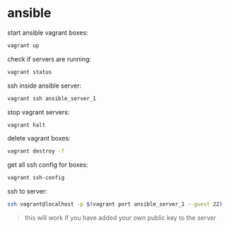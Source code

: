 # ansible

start ansible vagrant boxes:
```bash
vagrant up
```

check if servers are running:
```bash
vagrant status
```

ssh inside ansible server:
```bash
vagrant ssh ansible_server_1
```

stop vagrant servers:
```bash
vagrant halt
```

delete vagrant boxes:
```bash
vagrant destroy -f
```

get all ssh config for boxes:
```bash
vagrant ssh-config
```

ssh to server:
```bash
ssh vagrant@localhost -p $(vagrant port ansible_server_1 --guest 22)
```
> this will work if you have added your own public key to the server

